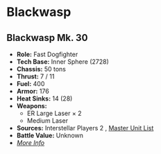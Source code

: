 # Blackwasp 

## Blackwasp Mk. 30 

- **Role:** Fast Dogfighter 
- **Tech Base:** Inner Sphere (2728) 
- **Chassis:** 50 tons 
- **Thrust:** 7 / 11 
- **Fuel:** 400 
- **Armor:** 176 
- **Heat Sinks:** 14 (28) 
- **Weapons:** 
  - ER Large Laser × 2 
  - Medium Laser 
- **Sources:** Interstellar Players 2 , [Master Unit List](http://masterunitlist.info/Unit/Details/390) 
- **Battle Value:** Unknown 
- [*More Info*](blackwasp/blackwasp_mk._30.md) 

